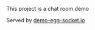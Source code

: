 This project is a chat room demo

Served by [demo-egg-socket.io](https://github.com/IEfucker/demo-egg-socket.io)
